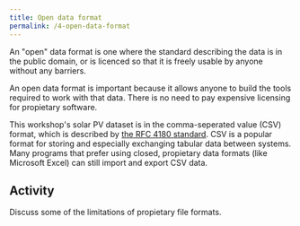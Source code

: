 ```yaml
---
title: Open data format
permalink: /4-open-data-format
---
```


An "open" data format is one where the standard describing the data is in the public domain, or is licenced so that it is freely
usable by anyone without any barriers.

An open data format is important because it allows anyone to build the tools required to work with that data. There is no need to pay expensive licensing
for propietary software.

This workshop's solar PV dataset is in the comma-seperated value (CSV) format, which is described by
[the RFC 4180 standard](https://tools.ietf.org/html/rfc4180). CSV is a popular format for storing and especially exchanging tabular data between systems.
Many programs that prefer using closed, propietary data formats (like Microsoft Excel) can still import and export CSV data.

## Activity

Discuss some of the limitations of propietary file formats.